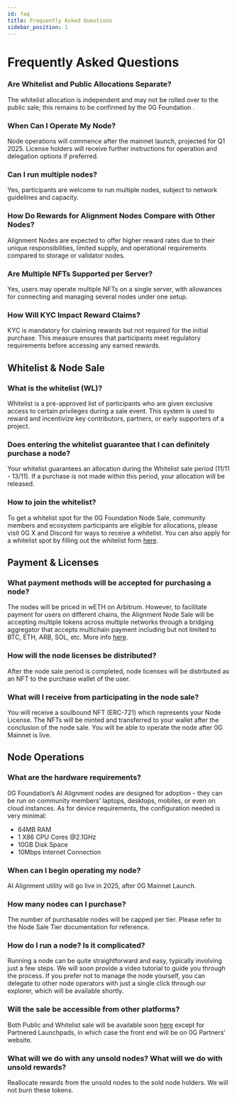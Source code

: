 ```yaml
---
id: faq
title: Frequently Asked Questions
sidebar_position: 1
---
```


# Frequently Asked Questions

### Are Whitelist and Public Allocations Separate?
The whitelist allocation is independent and may not be rolled over to the public sale; this remains to be confirmed by the 0G Foundation .
### When Can I Operate My Node?
Node operations will commence after the mainnet launch, projected for Q1 2025. License holders will receive further instructions for operation and delegation options if preferred.
### Can I run multiple nodes?​
Yes, participants are welcome to run multiple nodes, subject to network guidelines and capacity.
### How Do Rewards for Alignment Nodes Compare with Other Nodes?
Alignment Nodes are expected to offer higher reward rates due to their unique responsibilities, limited supply, and operational requirements compared to storage or validator nodes.
### Are Multiple NFTs Supported per Server?
Yes, users may operate multiple NFTs on a single server, with allowances for connecting and managing several nodes under one setup.
### How Will KYC Impact Reward Claims?
KYC is mandatory for claiming rewards but not required for the initial purchase. This measure ensures that participants meet regulatory requirements before accessing any earned rewards.

## Whitelist & Node Sale
### What is the whitelist (WL)?​
Whitelist is a pre-approved list of participants who are given exclusive access to certain privileges during a sale event. This system is used to reward and incentivize key contributors, partners, or early supporters of a project.

### Does entering the whitelist guarantee that I can definitely purchase a node?​
Your whitelist guarantees an allocation during the Whitelist sale period (11/11 - 13/11). If a purchase is not made within this period, your allocation will be released.

### How to join the whitelist?​
To get a whitelist spot for the 0G Foundation Node Sale, community members and ecosystem participants are eligible for allocations, please visit 0G X and Discord for ways to receive a whitelist. You can also apply for a whitelist spot by filling out the whitelist form [here](https://docs.google.com/forms/d/e/1FAIpQLScZSiIn3WBEdztzCObFBnLa0c6f1YoRwlN_eI8NxGPuG4w-zg/viewform).

## Payment & Licenses
### What payment methods will be accepted for purchasing a node?​
The nodes will be priced in wETH on Arbitrum. However, to facilitate payment for users on different chains, the Alignment Node Sale will be accepting multiple tokens across multiple networks through a bridging aggregator that accepts multichain payment including but not limited to BTC, ETH, ARB, SOL, etc. More info [here](https://docs.li.fi/list-chains-bridges-dex-aggregators-solvers).

### How will the node licenses be distributed?​
After the node sale period is completed, node licenses will be distributed as an NFT to the purchase wallet of the user. 

### What will I receive from participating in the node sale?​
You will receive a soulbound NFT (ERC-721) which represents your Node License. The NFTs will be minted and transferred to your wallet after the conclusion of the node sale. You will be able to operate the node after 0G Mainnet is live.

## Node Operations
### What are the hardware requirements?​
0G Foundation’s AI Alignment nodes are designed for adoption - they can be run on community members’ laptops, desktops, mobiles, or even on cloud instances.
As for device requirements, the configuration needed is very minimal:
- 64MB RAM
- 1 X86 CPU Cores @2.1GHz
- 10GB Disk Space
- 10Mbps Internet Connection

### When can I begin operating my node?​
AI Alignment utility will go live in 2025, after 0G Mainnet Launch.

### How many nodes can I purchase?​
The number of purchasable nodes will be capped per tier. Please refer to the Node Sale Tier documentation for reference.

### How do I run a node? Is it complicated?​
Running a node can be quite straightforward and easy, typically involving just a few steps. We will soon provide a video tutorial to guide you through the process. If you prefer not to manage the node yourself, you can delegate to other node operators with just a single click through our explorer, which will be available shortly.

### Will the sale be accessible from other platforms?​
Both Public and Whitelist sale will be available soon [here](https://node.0gfoundation.ai/) except for Partnered Launchpads, in which case the front end will be on 0G Partners' website.

### What will we do with any unsold nodes? What will we do with unsold rewards? 
Reallocate rewards from the unsold nodes to the sold node holders. We will not burn these tokens. 
